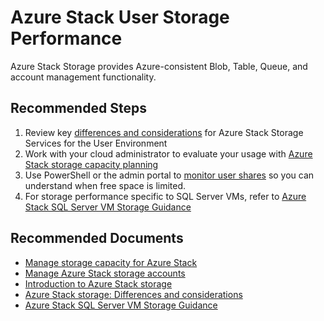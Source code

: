 <properties
    pageTitle="Azure Stack User Storage Performance"
    description="Storage in Azure Stack"
    service="microsoft.azurestack"
    resource="azurestack"
    authors="alexsmithMSFT"
    ms.author="alexsmit"
    displayOrder=""
    selfHelpType="generic"
    supportTopicIds="32629183"
    resourceTags=""
    productPesIds="16226"
    cloudEnvironments="public"
    articleId="azurestack-storage-perf"
/>

# Azure Stack User Storage Performance

Azure Stack Storage provides Azure-consistent Blob, Table, Queue, and account management functionality.

## **Recommended Steps**

1. Review key [differences and considerations](https://docs.microsoft.com/azure/azure-stack/user/azure-stack-acs-differences) for Azure Stack Storage Services for the User Environment
2. Work with your cloud administrator to evaluate your usage with [Azure Stack storage capacity planning](https://docs.microsoft.com/azure/azure-stack/capacity-planning-storage)
3. Use PowerShell or the admin portal to [monitor user shares](https://docs.microsoft.com/azure/azure-stack/azure-stack-manage-storage-shares#monitor-shares) so you can understand when free space is limited.
4. For storage performance specific to SQL Server VMs, refer to [Azure Stack SQL Server VM Storage Guidance](https://docs.microsoft.com/azure/azure-stack/user/azure-stack-sql-server-vm-considerations#storage-guidance)

## **Recommended Documents**

* [Manage storage capacity for Azure Stack](https://docs.microsoft.com/azure/azure-stack/azure-stack-manage-storage-shares)
* [Manage Azure Stack storage accounts](https://docs.microsoft.com/azure/azure-stack/azure-stack-manage-storage-accounts)
* [Introduction to Azure Stack storage](https://docs.microsoft.com/azure/azure-stack/user/azure-stack-storage-overview)
* [Azure Stack storage: Differences and considerations](https://docs.microsoft.com/azure/azure-stack/user/azure-stack-acs-differences)
* [Azure Stack SQL Server VM Storage Guidance](https://docs.microsoft.com/azure/azure-stack/user/azure-stack-sql-server-vm-considerations#storage-guidance)